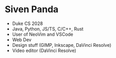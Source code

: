 # **Siven Panda**
* Duke CS 2028
* Java, Python, JS/TS, C/C++, Rust
* User of NeoVim and VSCode
* Web Dev
* Design stuff (GIMP, Inkscape, DaVinci Resolve)
* Video editor (DaVinci Resolve)
